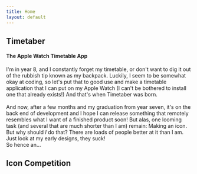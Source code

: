 ```yaml
---
title: Home
layout: default
---
```


<h2>
	Timetaber
</h2>


<h4>
	The Apple Watch Timetable App
</h4>

I'm in year 8, and I constantly forget my timetable, or don't want to dig it out of the rubbish tip known as my backpack. Luckily, I seem to be somewhat okay at coding, so let's put that to good use and make a timetable application that I can put on my Apple Watch (I can't be bothered to install one that already exists!)
And that's when Timetaber was born.<br>
<br>
And now, after a few months and my graduation from year seven, it's on the back end of development and I hope I can release something that remotely resembles what I want of a finished product soon! But alas, one looming task (and several that are much shorter than I am) remain: Making an icon.<br>
But why should <i>I</i> do that? There are loads of people better at it than I am. Just look at my early designs, they suck!<br>
So hence an...


<h2>
	Icon Competition
</h2>

